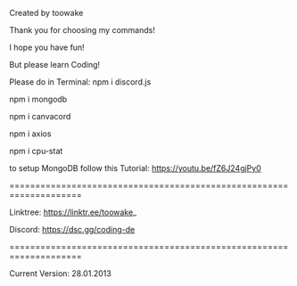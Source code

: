 Created by toowake

Thank you for choosing my commands!

I hope you have fun!

But please learn Coding!

Please do in Terminal:
npm i discord.js

npm i mongodb

npm i canvacord

npm i axios

npm i cpu-stat

to setup MongoDB follow this Tutorial: https://youtu.be/fZ6J24gjPy0

====================================================================

Linktree: https://linktr.ee/toowake_

Discord: https://dsc.gg/coding-de

====================================================================

Current Version: 28.01.2013
